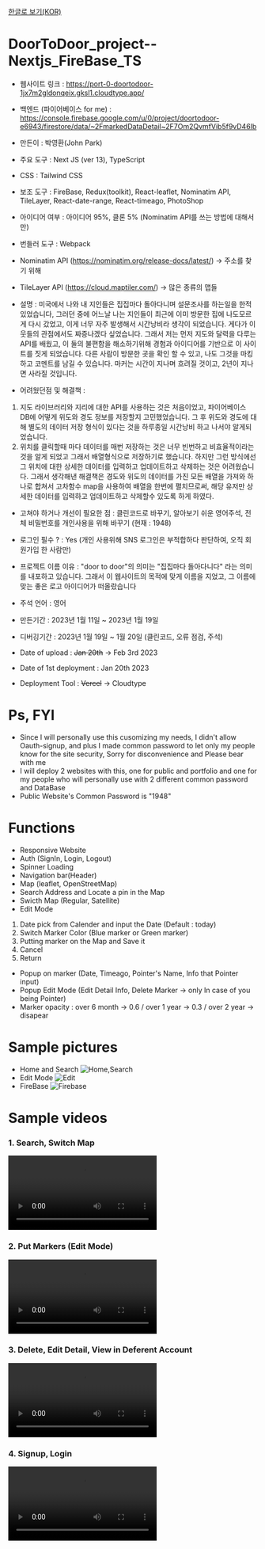 <a href="README_KOR.md">한글로 보기(KOR)</a>
# DoorToDoor_project--Nextjs_FireBase_TS
- 웹사이트 링크 : https://port-0-doortodoor-1jx7m2gldonqeix.gksl1.cloudtype.app/
- 백엔드 (파이어베이스 for me) : https://console.firebase.google.com/u/0/project/doortodoor-e6943/firestore/data/~2FmarkedDataDetail~2F7Om2QvmfVib5f9vD46Ib
- 만든이 : 박영환(John Park)
- 주요 도구 : Next JS (ver 13), TypeScript
- CSS : Tailwind CSS
- 보조 도구 : FireBase, Redux(toolkit), React-leaflet, Nominatim API, TileLayer, React-date-range, React-timeago, PhotoShop
- 아이디어 여부 : 아이디어 95%, 클론 5% (Nominatim API를 쓰는 방법에 대해서만)
- 번들러 도구 : Webpack

- Nominatim API (https://nominatim.org/release-docs/latest/) -> 주소를 찾기 위해
- TileLayer API (https://cloud.maptiler.com/) -> 많은 종류의 맵들

- 설명 : 미국에서 나와 내 지인들은 집집마다 돌아다니며 설문조사를 하는일을 한적 있었습니다, 그러던 중에 어느날 나는 지인들이 최근에 이미 방문한 집에 나도모르게 다시 갔었고, 이게 너무 자주 발생해서 시간낭비라 생각이 되었습니다. 게다가 이웃들의 관점에서도 짜증나겠다 싶었습니다. 그래서 저는 먼저 지도와 달력을 다루는 API를 배웠고, 이 둘의 불편함을 해소하기위해 경험과 아이디어를 기반으로 이 사이트를 짓게 되었습니다. 다른 사람이 방문한 곳을 확인 할 수 있고, 나도 그것을 마킹하고 코멘트를 남길 수 있습니다. 마커는 시간이 지나며 흐려질 것이고, 2년이 지나면 사라질 것입니다.

- 어려웠던점 및 해결책 :
1. 지도 라이브러리와 지리에 대한 API를 사용하는 것은 처음이었고, 파이어베이스 DB에 어떻게 위도와 경도 정보를 저장할지 고민했었습니다. 그 후 위도와 경도에 대해 별도의 데이터 저장 형식이 있다는 것을 하루종일 시간낭비 하고 나서야 알게되었습니다.
2. 위치를 클릭할때 마다 데이터를 매번 저장하는 것은 너무 빈번하고 비효율적이라는 것을 알게 되었고 그래서 배열형식으로 저장하기로 했습니다. 하지만 그런 방식에선 그 위치에 대한 상세한 데이터를 입력하고 업데이트하고 삭제하는 것은 어려웠습니다.
그래서 생각해낸 해결책은 경도와 위도의 데이터를 가진 모든 배열을 가져와 하나로 합쳐서 고차함수 map을 사용하여 배열을 한번에 펼치므로써, 해당 유저만 상세한 데이터를 입력하고 업데이트하고 삭제할수 있도록 하게 하였다.

- 고쳐야 하거나 개선이 필요한 점 : 클린코드로 바꾸기, 알아보기 쉬운 영어주석, 전체 비밀번호를 개인사용을 위해 바꾸기 (현재 : 1948)
- 로그인 필수 ? : Yes (개인 사용위해 SNS 로그인은 부적합하다 판단하여, 오직 회원가입 한 사람만)
- 프로젝트 이름 이유 : "door to door"의 의미는 "집집마다 돌아다니다" 라는 의미를 내포하고 있습니다. 그래서 이 웹사이트의 목적에 맞게 이름을 지었고, 그 이름에 맞는 좋은 로고 아이디어가 떠올랐습니다

- 주석 언어 : 영어
- 만든기간 : 2023년 1월 11일 ~ 2023년 1월 19일
- 디버깅기간 : 2023년 1월 19일 ~ 1월 20일 (클린코드, 오류 점검, 주석)
- Date of upload : <strike>Jan 20th</strike> -> Feb 3rd 2023
- Date of 1st deployment : Jan 20th 2023
- Deployment Tool : <strike>Vercel</strike> ->  Cloudtype

# Ps, FYI
- Since I will personally use this cusomizing my needs, I didn't allow Oauth-signup,
 and plus I made common password to let only my people know for the site security, Sorry for disconvenience and Please bear with me
- I will deploy 2 websites with this, one for public and portfolio and one for my people who will personally use with 2 different common password and DataBase
- Public Website's Common Password is "1948"

# Functions
- Responsive Website
- Auth (SignIn, Login, Logout)
- Spinner Loading
- Navigation bar(Header)
- Map (leaflet, OpenStreetMap)
- Search Address and Locate a pin in the Map
- Swicth Map (Regular, Satellite) 
- Edit Mode
1) Date pick from Calender and input the Date (Default : today)
2) Switch Marker Color (Blue marker or Green marker)
3) Putting marker on the Map and Save it
4) Cancel
5) Return
- Popup on marker (Date, Timeago, Pointer's Name, Info that Pointer input)
- Popup Edit Mode (Edit Detail Info, Delete Marker -> only In case of you being Pointer) 
- Marker opacity : over 6 month ->  0.6 / over 1 year ->  0.3 / over 2 year -> disapear

# Sample pictures
- Home and Search
![Home,Search](https://user-images.githubusercontent.com/106279616/213786393-cbe7d301-83e3-4a2f-9c6d-82d8c04fc02f.png)
- Edit Mode
![Edit](https://user-images.githubusercontent.com/106279616/213785475-98868196-84a2-488d-b783-e033125719c5.png)
- FireBase
![Firebase](https://user-images.githubusercontent.com/106279616/213785520-718a13bd-81ab-4a1f-a9c8-8a1e89e0cccf.png)


# Sample videos
<h3> 1. Search, Switch Map </h3>
<video src="https://user-images.githubusercontent.com/106279616/213798582-96fc4ded-baf3-4d41-83b8-53490b474d47.mp4"></video>

<h3> 2. Put Markers (Edit Mode) </h3>
<video src="https://user-images.githubusercontent.com/106279616/213798659-a80fa925-4195-42de-995b-360d86bdd2bd.mp4"></video>

<h3> 3. Delete, Edit Detail, View in Deferent Account </h3>
<video src="https://user-images.githubusercontent.com/106279616/213798727-036a3e73-2a53-4036-906b-5126d46f9640.mp4"></video>

<h3> 4. Signup, Login </h3>
<video src="https://user-images.githubusercontent.com/106279616/213798790-f75abdaa-3d70-4982-a36b-ef14e9e17aeb.mp4"></video>
